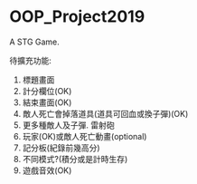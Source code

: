 # OOP_Project2019
A STG Game.

待擴充功能:
1. 標題畫面
2. 計分欄位(OK)
3. 結束畫面(OK)
4. 敵人死亡會掉落道具(道具可回血或換子彈)(OK)
5. 更多種敵人及子彈. 雷射砲
6. 玩家(OK)或敵人死亡動畫(optional)
7. 記分板(紀錄前幾高分)
8. 不同模式?(積分或是計時生存)
9. 遊戲音效(OK)


